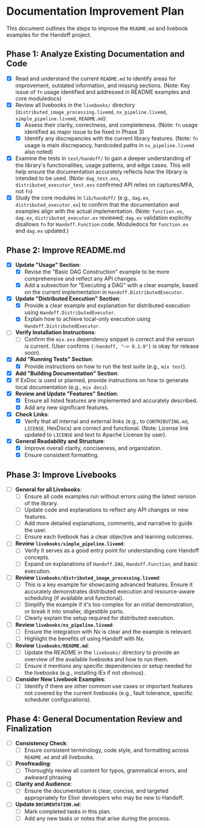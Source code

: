 # Documentation Improvement Plan

This document outlines the steps to improve the `README.md` and livebook examples for the Handoff project.

## Phase 1: Analyze Existing Documentation and Code

- [X] Read and understand the current `README.md` to identify areas for improvement, outdated information, and missing sections. (Note: Key issue of `fn` usage identified and addressed in README examples and core moduledocs)
- [X] Review all livebooks in the `livebooks/` directory (`distributed_image_processing.livemd`, `nx_pipeline.livemd`, `simple_pipeline.livemd`, `README.md`):
  - [X] Assess their clarity, correctness, and completeness. (Note: `fn` usage identified as major issue to be fixed in Phase 3)
  - [X] Identify any discrepancies with the current library features. (Note: `fn` usage is main discrepancy, hardcoded paths in `nx_pipeline.livemd` also noted)
- [X] Examine the tests in `test/handoff/` to gain a deeper understanding of the library's functionalities, usage patterns, and edge cases. This will help ensure the documentation accurately reflects how the library is intended to be used. (Note: `dag_test.exs`, `distributed_executor_test.exs` confirmed API relies on captures/MFA, not `fn`)
- [X] Study the core modules in `lib/handoff/` (e.g., `dag.ex`, `distributed_executor.ex`) to confirm that the documentation and examples align with the actual implementation. (Note: `function.ex`, `dag.ex`, `distributed_executor.ex` reviewed; `dag.ex` validation explicitly disallows `fn` for `Handoff.Function` code. Moduledocs for `function.ex` and `dag.ex` updated.)

## Phase 2: Improve README.md

- [X] **Update "Usage" Section**:
  - [X] Revise the "Basic DAG Construction" example to be more comprehensive and reflect any API changes.
  - [X] Add a subsection for "Executing a DAG" with a clear example, based on the current implementation in `Handoff.DistributedExecutor`.
- [X] **Update "Distributed Execution" Section**:
  - [X] Provide a clear example and explanation for distributed execution using `Handoff.DistributedExecutor`.
  - [X] Explain how to achieve local-only execution using `Handoff.DistributedExecutor`.
- [ ] **Verify Installation Instructions**:
  - [ ] Confirm the `mix.exs` dependency snippet is correct and the version is current. (User confirms `{:handoff, "~> 0.1.0"}` is okay for release soon).
- [X] **Add "Running Tests" Section**:
  - [X] Provide instructions on how to run the test suite (e.g., `mix test`).
- [X] **Add "Building Documentation" Section**:
- [X] If ExDoc is used or planned, provide instructions on how to generate local documentation (e.g., `mix docs`).
- [X] **Review and Update "Features" Section**:
  - [X] Ensure all listed features are implemented and accurately described.
  - [X] Add any new significant features.
- [X] **Check Links**:
  - [X] Verify that all internal and external links (e.g., to `CONTRIBUTING.md`, `LICENSE`, HexDocs) are correct and functional. (Note: License link updated to `LICENSE` and text to Apache License by user).
- [X] **General Readability and Structure**:
  - [X] Improve overall clarity, conciseness, and organization.
  - [X] Ensure consistent formatting.

## Phase 3: Improve Livebooks

- [ ] **General for all Livebooks**:
  - [ ] Ensure all code examples run without errors using the latest version of the library.
  - [ ] Update code and explanations to reflect any API changes or new features.
  - [ ] Add more detailed explanations, comments, and narrative to guide the user.
  - [ ] Ensure each livebook has a clear objective and learning outcomes.
- [ ] **Review `livebooks/simple_pipeline.livemd`**:
  - [ ] Verify it serves as a good entry point for understanding core Handoff concepts.
  - [ ] Expand on explanations of `Handoff.DAG`, `Handoff.Function`, and basic execution.
- [ ] **Review `livebooks/distributed_image_processing.livemd`**:
  - [ ] This is a key example for showcasing advanced features. Ensure it accurately demonstrates distributed execution and resource-aware scheduling (if available and functional).
  - [ ] Simplify the example if it's too complex for an initial demonstration, or break it into smaller, digestible parts.
  - [ ] Clearly explain the setup required for distributed execution.
- [ ] **Review `livebooks/nx_pipeline.livemd`**:
  - [ ] Ensure the integration with Nx is clear and the example is relevant.
  - [ ] Highlight the benefits of using Handoff with Nx.
- [ ] **Review `livebooks/README.md`**:
  - [ ] Update the README in the `livebooks/` directory to provide an overview of the available livebooks and how to run them.
  - [ ] Ensure it mentions any specific dependencies or setup needed for the livebooks (e.g., installing IEx if not obvious).
- [ ] **Consider New Livebook Examples**:
  - [ ] Identify if there are other common use cases or important features not covered by the current livebooks (e.g., fault tolerance, specific scheduler configurations).

## Phase 4: General Documentation Review and Finalization

- [ ] **Consistency Check**:
  - [ ] Ensure consistent terminology, code style, and formatting across `README.md` and all livebooks.
- [ ] **Proofreading**:
  - [ ] Thoroughly review all content for typos, grammatical errors, and awkward phrasing.
- [ ] **Clarity and Audience**:
  - [ ] Ensure the documentation is clear, concise, and targeted appropriately for Elixir developers who may be new to Handoff.
- [ ] **Update `DOCUMENTATION.md`**:
  - [ ] Mark completed tasks in this plan.
  - [ ] Add any new tasks or notes that arise during the process.

